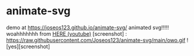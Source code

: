 # animate-svg
demo at https://joseos123.github.io/animate-svg/
animated svg!!!!!
woahhhhhhh
from [HERE (youtube)](https://www.youtube.com/watch?v=LuWdeuPMHps)
[screenshot] : https://raw.githubusercontent.com/Joseos123/animate-svg/main/owo.gif
![yes][screenshot]
